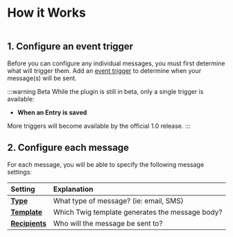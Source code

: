 # How it Works

<img class="dropshadow" :src="$withBase('/images/overview/manage-notifications.png')" alt="">

## 1. Configure an event trigger

Before you can configure any individual messages, you must first determine what will trigger them. Add an [event trigger](/triggers/) to determine when your message(s) will be sent.

:::warning Beta
While the plugin is still in beta, only a single trigger is available:
- **When an Entry is saved**

More triggers will become available by the official 1.0 release.
:::

## 2. Configure each message

For each message, you will be able to specify the following message settings:

| Setting | Explanation
|:--------|:------------
| [**Type**](/messages/set-type/)         | What type of message? (ie: email, SMS)
| [**Template**](/messages/set-template/) | Which Twig template generates the message body?
| [**Recipients**](/recipients/)          | Who will the message be sent to?
